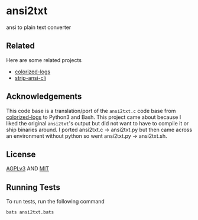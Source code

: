 # ansi2txt

ansi to plain text converter

## Related

Here are some related projects

- [colorized-logs](https://github.com/kilobyte/colorized-logs)
- [strip-ansi-cli](https://github.com/chalk/strip-ansi-cli)

## Acknowledgements

This code base is a translation/port of the `ansi2txt.c` code base from [colorized-logs](https://github.com/kilobyte/colorized-logs) to Python3 and Bash.
This project came about because I liked the original `ansi2txt`'s output but did not want to have to compile it or ship binaries around.
I ported ansi2txt.c → ansi2txt.py but then came across an environment without python so went ansi2txt.py → ansi2txt.sh.

## License

[AGPLv3](https://choosealicense.com/licenses/agpl-3.0/) AND [MIT](https://choosealicense.com/licenses/mit/)

## Running Tests

To run tests, run the following command

```bash
bats ansi2txt.bats
```

